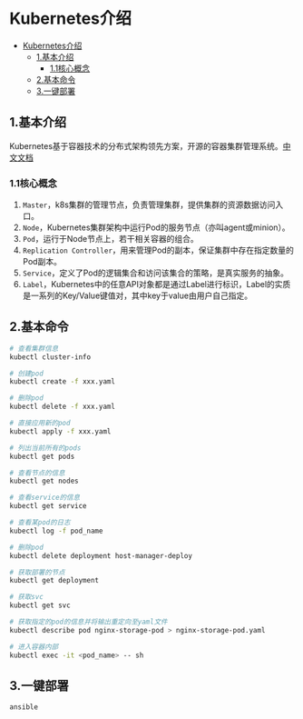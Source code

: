 # Kubernetes介绍

<!-- vim-markdown-toc Marked -->

- [Kubernetes介绍](#kubernetes介绍)
  - [1.基本介绍](#1基本介绍)
    - [1.1核心概念](#11核心概念)
  - [2.基本命令](#2基本命令)
  - [3.一键部署](#3一键部署)

<!-- vim-markdown-toc -->

## 1.基本介绍

Kubernetes基于容器技术的分布式架构领先方案，开源的容器集群管理系统。[中文文档](https://www.kubernetes.org.cn/docs)

### 1.1核心概念

1. `Master`，k8s集群的管理节点，负责管理集群，提供集群的资源数据访问入口。
2. `Node`，Kubernetes集群架构中运行Pod的服务节点（亦叫agent或minion）。
3. `Pod`，运行于Node节点上，若干相关容器的组合。
4. `Replication Controller`，用来管理Pod的副本，保证集群中存在指定数量的Pod副本。
5. `Service`，定义了Pod的逻辑集合和访问该集合的策略，是真实服务的抽象。
6. `Label`，Kubernetes中的任意API对象都是通过Label进行标识，Label的实质是一系列的Key/Value键值对，其中key于value由用户自己指定。

## 2.基本命令

```sh
# 查看集群信息
kubectl cluster-info

# 创建pod
kubectl create -f xxx.yaml

# 删除pod
kubectl delete -f xxx.yaml

# 直接应用新的pod
kubectl apply -f xxx.yaml

# 列出当前所有的pods
kubectl get pods

# 查看节点的信息
kubectl get nodes

# 查看service的信息
kubectl get service

# 查看某pod的日志
kubectl log -f pod_name

# 删除pod
kubectl delete deployment host-manager-deploy

# 获取部署的节点
kubectl get deployment

# 获取svc
kubectl get svc

# 获取指定的pod的信息并将输出重定向至yaml文件
kubectl describe pod nginx-storage-pod > nginx-storage-pod.yaml

# 进入容器内部
kubectl exec -it <pod_name> -- sh
```

## 3.一键部署

`ansible`
